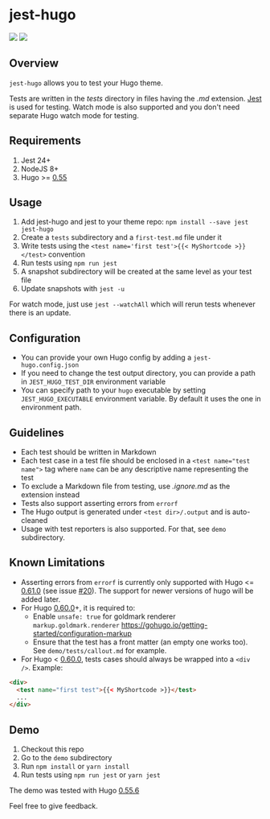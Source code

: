 # jest-hugo

[![](https://img.shields.io/npm/v/jest-hugo.svg)](https://www.npmjs.com/package/jest-hugo)
[![](https://img.shields.io/badge/license-MIT-yellow.svg)](https://github.com/manixate/jest-hugo/blob/master/LICENSE)

## Overview
`jest-hugo` allows you to test your Hugo theme.

Tests are written in the *tests* directory in files having the *.md* extension. [Jest](https://jestjs.io/) is used for testing. Watch mode is also supported and you don't need separate Hugo watch mode for testing.

## Requirements
1. Jest 24+
2. NodeJS 8+
3. Hugo >= [0.55](https://github.com/gohugoio/hugo/releases/tag/v0.55.0)

## Usage
1. Add jest-hugo and jest to your theme repo: `npm install --save jest jest-hugo`
2. Create a `tests` subdirectory and a `first-test.md` file under it
3. Write tests using the `<test name='first test'>{{< MyShortcode >}}</test>` convention
4. Run tests using `npm run jest`
5. A snapshot subdirectory will be created at the same level as your test file
6. Update snapshots with `jest -u`

For watch mode, just use `jest --watchAll` which will rerun tests whenever there is an update.

## Configuration
- You can provide your own Hugo config by adding a `jest-hugo.config.json`
- If you need to change the test output directory, you can provide a path in `JEST_HUGO_TEST_DIR` environment variable
- You can specify path to your `hugo` executable by setting `JEST_HUGO_EXECUTABLE` environment variable. By default it uses the one in environment path.

## Guidelines
- Each test should be written in Markdown
- Each test case in a test file should be enclosed in a `<test name="test name">` tag where `name` can be any descriptive name representing the test
- To exclude a Markdown file from testing, use *.ignore.md* as the extension instead
- Tests also support asserting errors from `errorf`
- The Hugo output is generated under `<test dir>/.output` and is auto-cleaned
- Usage with test reporters is also supported. For that, see `demo` subdirectory.

## Known Limitations
- Asserting errors from `errorf` is currently only supported with Hugo <= [0.61.0](https://github.com/gohugoio/hugo/releases/tag/v0.61.0) (see issue [#20](https://github.com/manixate/jest-hugo/issues/20)). The support for newer versions of hugo will be added later.
- For Hugo [0.60.0](https://github.com/gohugoio/hugo/releases/tag/v0.60.0)+, it is required to:
  - Enable `unsafe: true` for goldmark renderer `markup.goldmark.renderer` https://gohugo.io/getting-started/configuration-markup
  - Ensure that the test has a front matter (an empty one works too). See `demo/tests/callout.md` for example.
- For Hugo < [0.60.0](https://github.com/gohugoio/hugo/releases/tag/v0.60.0), tests cases should always be wrapped into a `<div />`. Example:
```html
<div>
  <test name="first test">{{< MyShortcode >}}</test>
  ...
</div>
```

## Demo
1. Checkout this repo
2. Go to the `demo` subdirectory
3. Run `npm install` or `yarn install`
4. Run tests using `npm run jest` or `yarn jest`

The demo was tested with Hugo [0.55.6](https://github.com/gohugoio/hugo/releases/tag/v0.55.6)

Feel free to give feedback.
